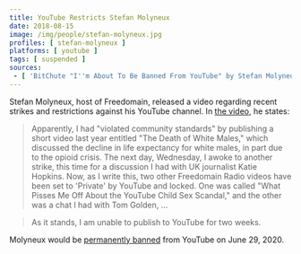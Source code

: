 ```yaml
---
title: YouTube Restricts Stefan Molyneux
date: 2018-08-15
image: /img/people/stefan-molyneux.jpg
profiles: [ stefan-molyneux ]
platforms: [ youtube ]
tags: [ suspended ]
sources:
 - [ 'BitChute "I''m About To Be Banned From YouTube" by Stefan Molyneux (15 Aug 2018)', 'https://www.bitchute.com/video/DUpBbS8tfSkb/' ]
---
```


Stefan Molyneux, host of Freedomain, released a video regarding recent strikes
and restrictions against his YouTube channel. In [the
video](https://www.bitchute.com/video/DUpBbS8tfSkb/), he states:
> Apparently, I had "violated community standards" by publishing a short video
> last year entitled "The Death of White Males," which discussed the decline in
> life expectancy for white males, in part due to the opioid crisis. The next
> day, Wednesday, I awoke to another strike, this time for a discussion I had
> with UK journalist Katie Hopkins. Now, as I write this, two other Freedomain
> Radio videos have been set to 'Private' by YouTube and locked. One was called
> "What Pisses Me Off About the YouTube Child Sex Scandal," and the other was a
> chat I had with Tom Golden, ...

> As it stands, I am unable to publish to YouTube for two weeks.

Molyneux would be [permanently banned](/events/youtube-bans-stefan-molyneux)
from YouTube on June 29, 2020.
